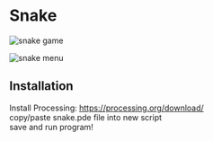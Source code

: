 # Snake

![snake game](https://github.com/PopeyedLocket/Snake/blob/master/images/snake_game.png?raw=true "Snake Game")

![snake menu](https://github.com/PopeyedLocket/Snake/blob/master/images/snake_menu.png?raw=true "Snake Menu")

## Installation

Install Processing: https://processing.org/download/ <br />
copy/paste snake.pde file into new script<br />
save and run program!
